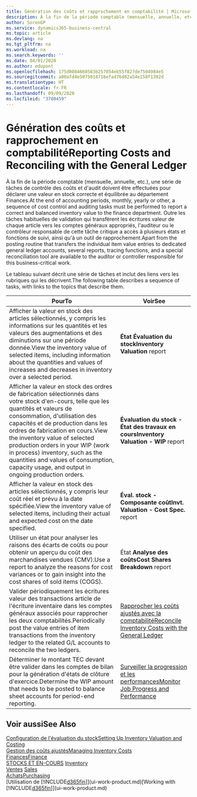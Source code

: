 ```yaml
---
title: Génération des coûts et rapprochement en comptabilité | Microsoft Docs
description: À la fin de la période comptable (mensuelle, annuelle, etc.), une série de tâches de contrôle des coûts et d'audit doivent être effectuées pour déclarer une valeur en stock correcte et équilibrée au département Finances. Outre les tâches habituelles de validation qui transfèrent les écritures valeur de chaque article vers les comptes généraux appropriés, l'auditeur ou le contrôleur responsable de cette tâche critique a accès à plusieurs états et fonctions de suivi, ainsi qu'à un outil de rapprochement.
author: SorenGP
ms.service: dynamics365-business-central
ms.topic: article
ms.devlang: na
ms.tgt_pltfrm: na
ms.workload: na
ms.search.keywords: ''
ms.date: 04/01/2020
ms.author: edupont
ms.openlocfilehash: 175d0084660583b257054eb55f827de7504984e5
ms.sourcegitcommit: a80afd4e5075018716efad76d82a54e158f1392d
ms.translationtype: HT
ms.contentlocale: fr-FR
ms.lasthandoff: 09/09/2020
ms.locfileid: "3780459"
---
```

# <a name="reporting-costs-and-reconciling-with-the-general-ledger"></a><span data-ttu-id="996a6-104">Génération des coûts et rapprochement en comptabilité</span><span class="sxs-lookup"><span data-stu-id="996a6-104">Reporting Costs and Reconciling with the General Ledger</span></span>
<span data-ttu-id="996a6-105">À la fin de la période comptable (mensuelle, annuelle, etc.), une série de tâches de contrôle des coûts et d'audit doivent être effectuées pour déclarer une valeur en stock correcte et équilibrée au département Finances.</span><span class="sxs-lookup"><span data-stu-id="996a6-105">At the end of accounting periods, monthly, yearly or other, a sequence of cost control and auditing tasks must be performed to report a correct and balanced inventory value to the finance department.</span></span> <span data-ttu-id="996a6-106">Outre les tâches habituelles de validation qui transfèrent les écritures valeur de chaque article vers les comptes généraux appropriés, l'auditeur ou le contrôleur responsable de cette tâche critique a accès à plusieurs états et fonctions de suivi, ainsi qu'à un outil de rapprochement.</span><span class="sxs-lookup"><span data-stu-id="996a6-106">Apart from the posting routine that transfers the individual item value entries to dedicated general ledger accounts, several reports, tracing functions, and a special reconciliation tool are available to the auditor or controller responsible for this business-critical work.</span></span>  

 <span data-ttu-id="996a6-107">Le tableau suivant décrit une série de tâches et inclut des liens vers les rubriques qui les décrivent.</span><span class="sxs-lookup"><span data-stu-id="996a6-107">The following table describes a sequence of tasks, with links to the topics that describe them.</span></span>   

|<span data-ttu-id="996a6-108">**Pour**</span><span class="sxs-lookup"><span data-stu-id="996a6-108">**To**</span></span>|<span data-ttu-id="996a6-109">**Voir**</span><span class="sxs-lookup"><span data-stu-id="996a6-109">**See**</span></span>|  
|------------|-------------|  
|<span data-ttu-id="996a6-110">Afficher la valeur en stock des articles sélectionnés, y compris les informations sur les quantités et les valeurs des augmentations et des diminutions sur une période donnée.</span><span class="sxs-lookup"><span data-stu-id="996a6-110">View the inventory value of selected items, including information about the quantities and values of increases and decreases in inventory over a selected period.</span></span>|<span data-ttu-id="996a6-111">**État Évaluation du stock**</span><span class="sxs-lookup"><span data-stu-id="996a6-111">**Inventory Valuation** report</span></span>|  
|<span data-ttu-id="996a6-112">Afficher la valeur en stock des ordres de fabrication sélectionnés dans votre stock d'en-cours, telle que les quantités et valeurs de consommation, d'utilisation des capacités et de production dans les ordres de fabrication en cours.</span><span class="sxs-lookup"><span data-stu-id="996a6-112">View the inventory value of selected production orders in your WIP (work in process) inventory, such as the quantities and values of consumption, capacity usage, and output in ongoing production orders.</span></span>|<span data-ttu-id="996a6-113">**Évaluation du stock - État des travaux en cours**</span><span class="sxs-lookup"><span data-stu-id="996a6-113">**Inventory Valuation - WIP** report</span></span>|  
|<span data-ttu-id="996a6-114">Afficher la valeur en stock des articles sélectionnés, y compris leur coût réel et prévu à la date spécifiée.</span><span class="sxs-lookup"><span data-stu-id="996a6-114">View the inventory value of selected items, including their actual and expected cost on the date specified.</span></span>|<span data-ttu-id="996a6-115">**Éval. stock - Composante coût**</span><span class="sxs-lookup"><span data-stu-id="996a6-115">**Invt. Valuation - Cost Spec.** report</span></span>|  
|<span data-ttu-id="996a6-116">Utiliser un état pour analyser les raisons des écarts de coûts ou pour obtenir un aperçu du coût des marchandises vendues (CMV).</span><span class="sxs-lookup"><span data-stu-id="996a6-116">Use a report to analyze the reasons for cost variances or to gain insight into the cost shares of sold items (COGS).</span></span>|<span data-ttu-id="996a6-117">État **Analyse des coûts**</span><span class="sxs-lookup"><span data-stu-id="996a6-117">**Cost Shares Breakdown** report</span></span>|  
|<span data-ttu-id="996a6-118">Valider périodiquement les écritures valeur des transactions article de l'écriture inventaire dans les comptes généraux associés pour rapprocher les deux comptabilités.</span><span class="sxs-lookup"><span data-stu-id="996a6-118">Periodically post the value entries of item transactions from the inventory ledger to the related G/L accounts to reconcile the two ledgers.</span></span>|[<span data-ttu-id="996a6-119">Rapprocher les coûts ajustés avec la comptabilité</span><span class="sxs-lookup"><span data-stu-id="996a6-119">Reconcile Inventory Costs with the General Ledger</span></span>](finance-how-to-post-inventory-costs-to-the-general-ledger.md)|  
|<span data-ttu-id="996a6-120">Déterminer le montant TEC devant être valider dans les comptes de bilan pour la génération d'états de clôture d'exercice.</span><span class="sxs-lookup"><span data-stu-id="996a6-120">Determine the WIP amount that needs to be posted to balance sheet accounts for period-end reporting.</span></span>|[<span data-ttu-id="996a6-121">Surveiller la progression et les performances</span><span class="sxs-lookup"><span data-stu-id="996a6-121">Monitor Job Progress and Performance</span></span>](projects-how-monitor-progress-performance.md)|

## <a name="see-also"></a><span data-ttu-id="996a6-122">Voir aussi</span><span class="sxs-lookup"><span data-stu-id="996a6-122">See Also</span></span>  
[<span data-ttu-id="996a6-123">Configuration de l'évaluation du stock</span><span class="sxs-lookup"><span data-stu-id="996a6-123">Setting Up Inventory Valuation and Costing</span></span>](finance-set-up-inventory-valuation-and-costing.md)  
[<span data-ttu-id="996a6-124">Gestion des coûts ajustés</span><span class="sxs-lookup"><span data-stu-id="996a6-124">Managing Inventory Costs</span></span>](finance-manage-inventory-costs.md)  
[<span data-ttu-id="996a6-125">Finances</span><span class="sxs-lookup"><span data-stu-id="996a6-125">Finance</span></span>](finance.md)  
<span data-ttu-id="996a6-126">[STOCKS ET EN-COURS](inventory-manage-inventory.md) </span><span class="sxs-lookup"><span data-stu-id="996a6-126">[Inventory](inventory-manage-inventory.md) </span></span>  
<span data-ttu-id="996a6-127">[Ventes](sales-manage-sales.md) </span><span class="sxs-lookup"><span data-stu-id="996a6-127">[Sales](sales-manage-sales.md) </span></span>  
[<span data-ttu-id="996a6-128">Achats</span><span class="sxs-lookup"><span data-stu-id="996a6-128">Purchasing</span></span>](purchasing-manage-purchasing.md)  
<span data-ttu-id="996a6-129">[Utilisation de [!INCLUDE[d365fin](includes/d365fin_md.md)]](ui-work-product.md)</span><span class="sxs-lookup"><span data-stu-id="996a6-129">[Working with [!INCLUDE[d365fin](includes/d365fin_md.md)]](ui-work-product.md)</span></span>

